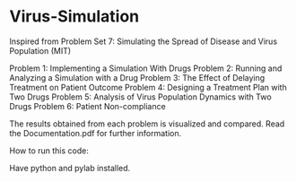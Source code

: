 # Virus-Simulation
Inspired from Problem Set 7: Simulating the Spread of Disease and Virus Population (MIT)

Problem 1: Implementing a Simulation With Drugs
Problem 2: Running and Analyzing a Simulation with a Drug
Problem 3: The Effect of Delaying Treatment on Patient Outcome
Problem 4: Designing a Treatment Plan with Two Drugs
Problem 5: Analysis of Virus Population Dynamics with Two Drugs
Problem 6: Patient Non-compliance

The results obtained from each problem is visualized and compared. Read the Documentation.pdf for further information.

How to run this code:

Have python and pylab installed. 
